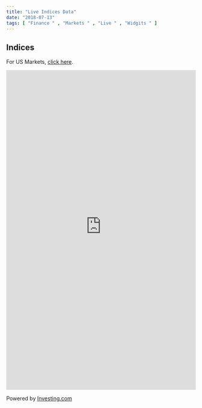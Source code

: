 ```yaml
---
title: "Live Indices Data"
date: "2018-07-13"
tags: [ "Finance " , "Markets " , "Live " , "Widgits " ]
---
```


## Indices

For US Markets, [click here](./market-data.md).

<iframe src="https://www.widgets.investing.com/live-indices?theme=darkTheme&pairs=166,27,172,177,170,175,176,23659,1043106,23658,174,14601,53094,178,179,956501,41043,959210,24441,959206" width="100%" height="850px" frameborder="0" allowtransparency="true" marginwidth="0" marginheight="0">
</iframe>

Powered by [Investing.com]("https://www.investing.com?utm_source=WMT&utm_medium=referral&utm_campaign=LIVE_INDICES&utm_content=Footer%20Link")
